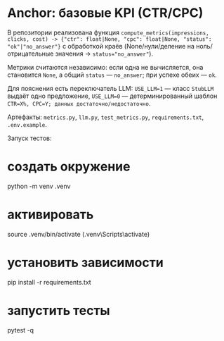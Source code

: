 # Anchor: базовые KPI (CTR/CPC)

В репозитории реализована функция `compute_metrics(impressions, clicks, cost) -> {"ctr": float|None, "cpc": float|None, "status": "ok"|"no_answer"}` с обработкой краёв (None/нули/деление на ноль/отрицательные значения → `status="no_answer"`). 

Метрики считаются независимо: если одна не вычисляется, она становится `None`, а общий `status` — `no_answer`; при успехе обеих — `ok`. 

Для пояснения есть переключатель LLM: `USE_LLM=1` — класс `StubLLM` выдаёт одно предложение, `USE_LLM=0` — детерминированный шаблон `CTR=X%, CPC=Y; данных достаточно/недостаточно`. 

Артефакты: `metrics.py`, `llm.py`, `test_metrics.py`, `requirements.txt`, `.env.example`. 

Запуск тестов:

# создать окружение
python -m venv .venv

# активировать
source .venv/bin/activate (.venv\Scripts\activate)

# установить зависимости
pip install -r requirements.txt

# запустить тесты
pytest -q


